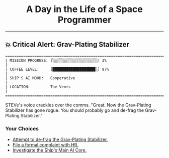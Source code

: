 <h1 align="center">A Day in the Life of a Space Programmer</h1>

---

<h2 id="node-33">💥 Critical Alert: Grav-Plating Stabilizer</h2>

```
========================================================================
| MISSION PROGRESS: [░░░░░░░░░░░░░░░░░░░░] 3%                                  |
| COFFEE LEVEL:     [███████████████████░] 97%                                 |
| SHIP'S AI MOOD:   Cooperative                                                |
| LOCATION:         The Vents                                                  |
========================================================================
```

STEVe's voice crackles over the comms. "Great. Now the Grav-Plating Stabilizer has gone rogue. You should probably go and de-frag the Grav-Plating Stabilizer."



### Your Choices

*   [Attempt to de-frag the Grav-Plating Stabilizer.](./README-0037.md)
*   [File a formal complaint with HR.](./README-0035.md)
*   [Investigate the Ship's Main AI Core.](./README-0035.md)
